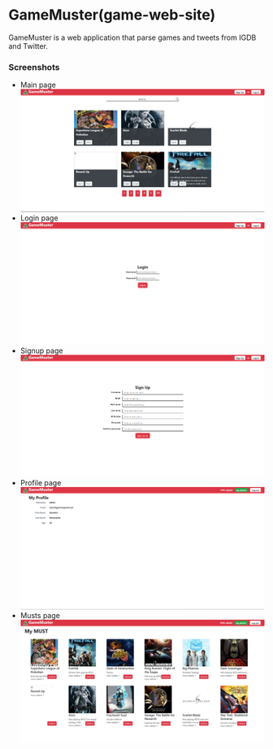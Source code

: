 # GameMuster(game-web-site)
GameMuster is a web application that parse games and tweets from IGDB and Twitter.
### Screenshots
* Main page
![Main](https://github.com/smnenko/game-web-site/blob/master/docs/images/Main%20page.PNG?raw=true)
* Login page
![Login](https://github.com/smnenko/game-web-site/blob/master/docs/images/Login%20page.PNG?raw=true)
* Signup page
![Signup](https://github.com/smnenko/game-web-site/blob/master/docs/images/Signup%20page.PNG?raw=true)
* Profile page
![Profile](https://github.com/smnenko/game-web-site/blob/master/docs/images/Profile%20page.PNG?raw=true)
* Musts page
![Musts](https://github.com/smnenko/game-web-site/blob/master/docs/images/Musts%20page.PNG?raw=true)
